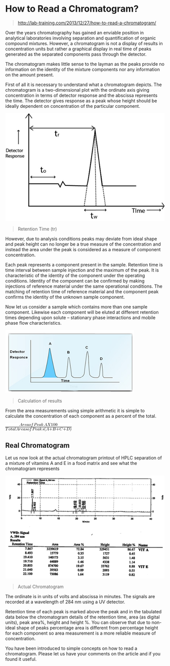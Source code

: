# How to Read a Chromatogram?

> http://lab-training.com/2013/12/27/how-to-read-a-chromatogram/

Over the years chromatography has gained an enviable position in analytical laboratories involving separation and quantification of organic compound mixtures. However, a chromatogram is not a display of results in concentration units but rather a graphical display in real time of peaks generated as the separated components pass through the detector.

The chromatogram makes little sense to the layman as the peaks provide no information on the identity of the mixture components nor any information on the amount present.

First of all it is necessary to understand what a chromatogram depicts. The chromatogram is a two-dimensional plot with the ordinate axis giving concentration in terms of detector response and the abscissa represents the time. The detector gives response as a peak whose height should be ideally dependent on concentration of the particular component.

![Retention Time](Time-Retention.jpg) 
> Retention Time (tr)

However, due to analysis conditions peaks may deviate from ideal shape and peak height can no longer be a true measure of the concentration and instead the area under the peak is considered as a measure of component concentration.

Each peak represents a component present in the sample. Retention time is time interval between sample injection and the maximum of the peak. It is characteristic of the identity of the component under the operating conditions. Identity of the component can be confirmed by making injections of reference material under the same operational conditions. The matching of retention time of reference material and the component peak confirms the identity of the unknown sample component.

Now let us consider a sample which contains more than one sample component. Likewise each component will be eluted at different retention times depending upon solute – stationary phase interactions and mobile phase flow characteristics.

![Calculation of results](Detector-Response.png) 
> Calculation of results

From the area measurements using simple arithmetic it is simple to calculate the concentration of each component as a percent of the total.

![](quicklatex.com-465db2cb434d030a502faf493833feae_l3.png)

## Real Chromatogram

Let us now look at the actual chromatogram printout of HPLC separation of a mixture of vitamins A and E in a food matrix and see what the chromatogram represents

![Chromatogram](Chromatogram.jpg)
> Actual Chromatogram

The ordinate is in units of volts and abscissa in minutes. The signals are recorded at a wavelength of 284 nm using a UV detector.

Retention time of each peak is marked above the peak and in the tabulated data below the chromatogram details of the retention time, area (as digital units), peak area%, height and height %. You can observe that due to non-ideal shape of peaks percentage area is different from percentage height for each component so area measurement is a more reliable measure of concentration.

You have been introduced to simple concepts on how to read a chromatogram. Please let us have your comments on the article and if you found it useful.